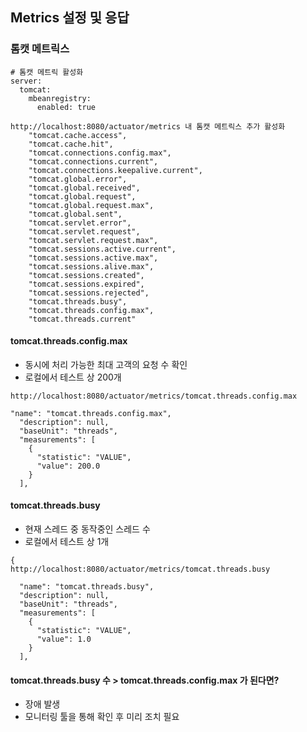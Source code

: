 ## Metrics 설정 및 응답
### 톰캣 메트릭스
```
# 톰캣 메트릭 활성화
server:
  tomcat:
    mbeanregistry:
      enabled: true

http://localhost:8080/actuator/metrics 내 톰캣 메트릭스 추가 활성화
    "tomcat.cache.access",
    "tomcat.cache.hit",
    "tomcat.connections.config.max",
    "tomcat.connections.current",
    "tomcat.connections.keepalive.current",
    "tomcat.global.error",
    "tomcat.global.received",
    "tomcat.global.request",
    "tomcat.global.request.max",
    "tomcat.global.sent",
    "tomcat.servlet.error",
    "tomcat.servlet.request",
    "tomcat.servlet.request.max",
    "tomcat.sessions.active.current",
    "tomcat.sessions.active.max",
    "tomcat.sessions.alive.max",
    "tomcat.sessions.created",
    "tomcat.sessions.expired",
    "tomcat.sessions.rejected",
    "tomcat.threads.busy",
    "tomcat.threads.config.max",
    "tomcat.threads.current"
```
#### tomcat.threads.config.max
  - 동시에 처리 가능한 최대 고객의 요청 수 확인
  - 로컬에서 테스트 상 200개
```
http://localhost:8080/actuator/metrics/tomcat.threads.config.max

"name": "tomcat.threads.config.max",
  "description": null,
  "baseUnit": "threads",
  "measurements": [
    {
      "statistic": "VALUE",
      "value": 200.0
    }
  ],
```
#### tomcat.threads.busy
  - 현재 스레드 중 동작중인 스레드 수
  - 로컬에서 테스트 상 1개
```
{
http://localhost:8080/actuator/metrics/tomcat.threads.busy

  "name": "tomcat.threads.busy",
  "description": null,
  "baseUnit": "threads",
  "measurements": [
    {
      "statistic": "VALUE",
      "value": 1.0
    }
  ],
```
#### tomcat.threads.busy 수 > tomcat.threads.config.max 가 된다면?
  - 장애 발생
  - 모니터링 툴을 통해 확인 후 미리 조치 필요
